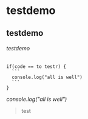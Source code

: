 # testdemo
## testdemo
###### testdemo
````
if(code == to testr) {
  ```
  console.log("all is well")
  ```
}
````
 *console.log("all is well")*
 > test

